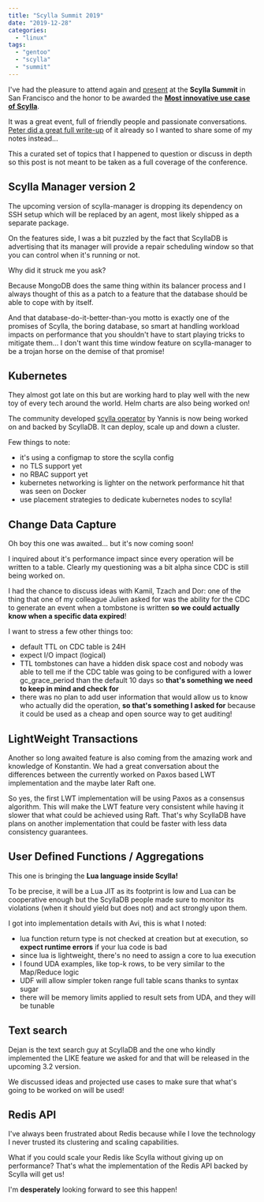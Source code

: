 ```yaml
---
title: "Scylla Summit 2019"
date: "2019-12-28"
categories: 
  - "linux"
tags: 
  - "gentoo"
  - "scylla"
  - "summit"
---
```


I've had the pleasure to attend again and [present](https://www.ultrabug.fr/talks/) at the **Scylla Summit** in San Francisco and the honor to be awarded the **[Most innovative use case of Scylla](https://www.scylladb.com/2019/11/06/winners-of-the-scylla-summit-2019-user-awards/)**.

It was a great event, full of friendly people and passionate conversations. [Peter did a great full write-up](https://www.scylladb.com/2019/11/18/overheard-at-scylla-summit-2019/) of it already so I wanted to share some of my notes instead...

This a curated set of topics that I happened to question or discuss in depth so this post is not meant to be taken as a full coverage of the conference.

## Scylla Manager version 2

The upcoming version of scylla-manager is dropping its dependency on SSH setup which will be replaced by an agent, most likely shipped as a separate package.

On the features side, I was a bit puzzled by the fact that ScyllaDB is advertising that its manager will provide a repair scheduling window so that you can control when it's running or not.

Why did it struck me you ask?

Because MongoDB does the same thing within its balancer process and I always thought of this as a patch to a feature that the database should be able to cope with by itself.

And that database-do-it-better-than-you motto is exactly one of the promises of Scylla, the boring database, so smart at handling workload impacts on performance that you shouldn't have to start playing tricks to mitigate them... I don't want this time window feature on scylla-manager to be a trojan horse on the demise of that promise!

## Kubernetes

They almost got late on this but are working hard to play well with the new toy of every tech around the world. Helm charts are also being worked on!

The community developed [scylla operator](https://github.com/scylladb/scylla-operator) by Yannis is now being worked on and backed by ScyllaDB. It can deploy, scale up and down a cluster.

Few things to note:

- it's using a configmap to store the scylla config
- no TLS support yet
- no RBAC support yet
- kubernetes networking is lighter on the network performance hit that was seen on Docker
- use placement strategies to dedicate kubernetes nodes to scylla!

## Change Data Capture

Oh boy this one was awaited... but it's now coming soon!

I inquired about it's performance impact since every operation will be written to a table. Clearly my questioning was a bit alpha since CDC is still being worked on.

I had the chance to discuss ideas with Kamil, Tzach and Dor: one of the thing that one of my colleague Julien asked for was the ability for the CDC to generate an event when a tombstone is written **so we could actually know when a specific data expired**!

I want to stress a few other things too:

- default TTL on CDC table is 24H
- expect I/O impact (logical)
- TTL tombstones can have a hidden disk space cost and nobody was able to tell me if the CDC table was going to be configured with a lower gc\_grace\_period than the default 10 days so **that's something we need to keep in mind and check for**
- there was no plan to add user information that would allow us to know who actually did the operation, **so that's something I asked for** because it could be used as a cheap and open source way to get auditing!

## LightWeight Transactions

Another so long awaited feature is also coming from the amazing work and knowledge of Konstantin. We had a great conversation about the differences between the currently worked on Paxos based LWT implementation and the maybe later Raft one.

So yes, the first LWT implementation will be using Paxos as a consensus algorithm. This will make the LWT feature very consistent while having it slower that what could be achieved using Raft. That's why ScyllaDB have plans on another implementation that could be faster with less data consistency guarantees.

## User Defined Functions / Aggregations

This one is bringing the **Lua language inside Scylla!**

To be precise, it will be a Lua JIT as its footprint is low and Lua can be cooperative enough but the ScyllaDB people made sure to monitor its violations (when it should yield but does not) and act strongly upon them.

I got into implementation details with Avi, this is what I noted:

- lua function return type is not checked at creation but at execution, so **expect runtime errors** if your lua code is bad
- since lua is lightweight, there's no need to assign a core to lua execution
- I found UDA examples, like top-k rows, to be very similar to the Map/Reduce logic
- UDF will allow simpler token range full table scans thanks to syntax sugar
- there will be memory limits applied to result sets from UDA, and they will be tunable

## Text search

Dejan is the text search guy at ScyllaDB and the one who kindly implemented the LIKE feature we asked for and that will be released in the upcoming 3.2 version.

We discussed ideas and projected use cases to make sure that what's going to be worked on will be used!

## Redis API

I've always been frustrated about Redis because while I love the technology I never trusted its clustering and scaling capabilities.

What if you could scale your Redis like Scylla without giving up on performance? That's what the implementation of the Redis API backed by Scylla will get us!

I'm **desperately** looking forward to see this happen!
